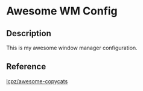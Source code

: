 # Awesome WM Config

## Description
This is my awesome window manager configuration.  

## Reference
[lcpz/awesome-copycats](https://github.com/lcpz/awesome-copycats)
